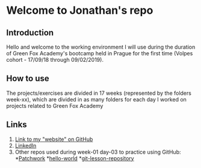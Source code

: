 # Welcome to Jonathan's repo

## Introduction

Hello and welcome to the working environment I will use during the duration of Green Fox Academy's bootcamp held in Prague for the first time (Volpes cohort - 17/09/18 through 09/02/2019).

## How to use

The projects/exercises are divided in 17 weeks (represented by the folders week-xx), which are divided in as many folders for each day I worked on projects related to Green Fox Academy

## Links

1. [Link to my "website" on GitHub](https://jonathan-bonnin.github.io/)
2. [LinkedIn](https://www.linkedin.com/in/jonathan-bonnin/)
3. Other repos used during week-01 day-03 to practice using GitHub:
*[Patchwork](https://github.com/Jonathan-Bonnin/patchwork)
*[hello-world](https://github.com/Jonathan-Bonnin/hello-world)
*[git-lesson-repository](https://github.com/Jonathan-Bonnin/git-lesson-repository)